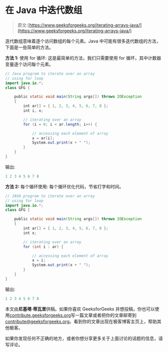 # 在 Java 中迭代数组

> 原文:[https://www.geeksforgeeks.org/iterating-arrays-java/](https://www.geeksforgeeks.org/iterating-arrays-java/)

迭代数组意味着逐个访问数组的每个元素。Java 中可能有很多迭代数组的方法，下面是一些简单的方法。

**方法 1:** 使用 for 循环:
这是最简单的方法，我们只需要使用 for 循环，其中计数器变量逐个访问每个元素。

```java
// Java program to iterate over an array
// using for loop
import java.io.*;
class GFG {

    public static void main(String args[]) throws IOException
    {
        int ar[] = { 1, 2, 3, 4, 5, 6, 7, 8 };
        int i, x;

        // iterating over an array
        for (i = 0; i < ar.length; i++) {

            // accessing each element of array
            x = ar[i];
            System.out.print(x + " ");
        }
    }
}
```

输出:

```java
1 2 3 4 5 6 7 8 

```

**方法 2:** 每个循环使用:
每个循环优化代码，节省打字和时间。

```java
// JAVA program to iterate over an array
// using for loop
import java.io.*;
class GFG {

    public static void main(String args[]) throws IOException
    {
        int ar[] = { 1, 2, 3, 4, 5, 6, 7, 8 };
        int x;

        // iterating over an array
        for (int i : ar) {

            // accessing each element of array
            x = i;
            System.out.print(x + " ");
        }
    }
}
```

输出:

```java
1 2 3 4 5 6 7 8 

```

本文由**尼基塔·蒂瓦里**供稿。如果你喜欢 GeeksforGeeks 并想投稿，你也可以使用[contribute.geeksforgeeks.org](http://www.contribute.geeksforgeeks.org)写一篇文章或者把你的文章邮寄到 contribute@geeksforgeeks.org。看到你的文章出现在极客博客主页上，帮助其他极客。

如果你发现任何不正确的地方，或者你想分享更多关于上面讨论的话题的信息，请写评论。